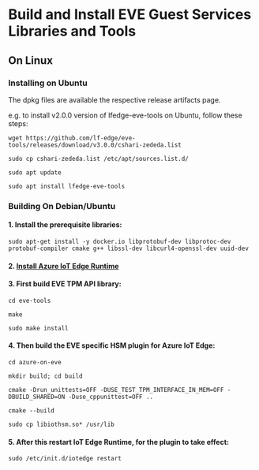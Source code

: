 
# Build and Install EVE Guest Services Libraries and Tools

## On Linux

### Installing on Ubuntu

The dpkg files are available the respective release artifacts page. 

e.g. to install v2.0.0 version of lfedge-eve-tools on Ubuntu, follow these steps:

`wget https://github.com/lf-edge/eve-tools/releases/download/v3.0.0/cshari-zededa.list`

`sudo cp cshari-zededa.list /etc/apt/sources.list.d/`

`sudo apt update`

`sudo apt install lfedge-eve-tools`

### Building On Debian/Ubuntu

#### 1. Install the prerequisite libraries:
`sudo apt-get install -y docker.io libprotobuf-dev libprotoc-dev protobuf-compiler cmake g++ libssl-dev libcurl4-openssl-dev uuid-dev`

#### 2. [Install Azure IoT Edge Runtime](https://docs.microsoft.com/en-us/azure/iot-edge/how-to-install-iot-edge-linux)

#### 3. First build EVE TPM API library:
`cd eve-tools`

`make`

`sudo make install`
  
 #### 4. Then build the EVE specific HSM plugin for Azure IoT Edge:
 
`cd azure-on-eve`

`mkdir build; cd build`

`cmake -Drun_unittests=OFF -DUSE_TEST_TPM_INTERFACE_IN_MEM=OFF -DBUILD_SHARED=ON -Duse_cppunittest=OFF ..`

`cmake --build`

`sudo cp libiothsm.so* /usr/lib`

#### 5. After this restart IoT Edge Runtime, for the plugin to take effect:

`sudo /etc/init.d/iotedge restart`
